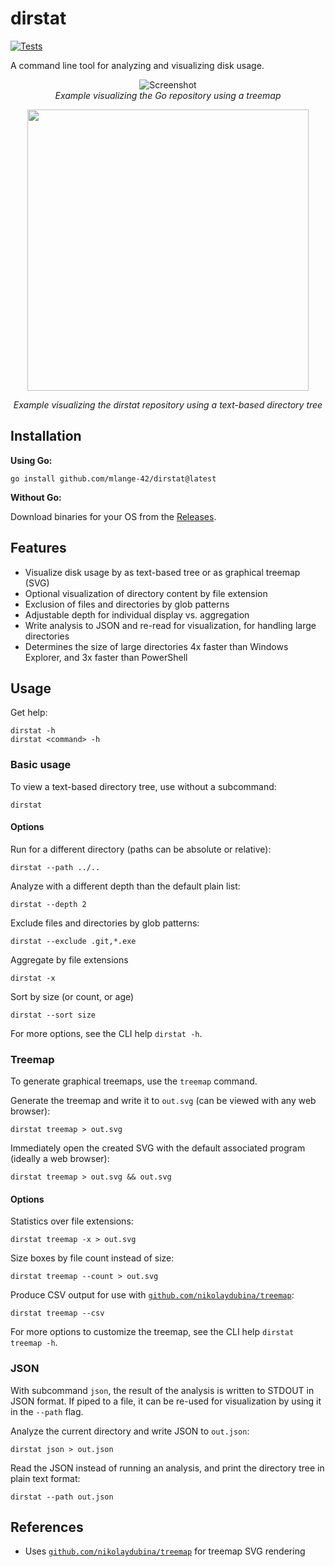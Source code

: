 # dirstat

[![Tests](https://github.com/mlange-42/dirstat/actions/workflows/tests.yml/badge.svg)](https://github.com/mlange-42/dirstat/actions/workflows/tests.yml)

A command line tool for analyzing and visualizing disk usage.

<div align="center" width="100%">

![Screenshot](https://user-images.githubusercontent.com/44003176/208201884-13a4675c-10fa-439f-8b28-21f297a08887.svg)  
*Example visualizing the Go repository using a treemap*

<img width=450 src="https://user-images.githubusercontent.com/44003176/208779980-c366184f-f38c-4b13-b266-fa203e068962.png" />

*Example visualizing the dirstat repository using a text-based directory tree*
</div>

## Installation

**Using Go:**

```shell
go install github.com/mlange-42/dirstat@latest
```

**Without Go:**

Download binaries for your OS from the [Releases](https://github.com/mlange-42/dirstat/releases/).

## Features

* Visualize disk usage by as text-based tree or as graphical treemap (SVG)
* Optional visualization of directory content by file extension
* Exclusion of files and directories by glob patterns
* Adjustable depth for individual display vs. aggregation
* Write analysis to JSON and re-read for visualization, for handling large directories
* Determines the size of large directories 4x faster than Windows Explorer, and 3x faster than PowerShell

## Usage

Get help:

```shell
dirstat -h
dirstat <command> -h
```

### Basic usage

To view a text-based directory tree, use without a subcommand:

```shell
dirstat
```

#### Options

Run for a different directory (paths can be absolute or relative):

```shell
dirstat --path ../..
```

Analyze with a different depth than the default plain list:

```shell
dirstat --depth 2
```

Exclude files and directories by glob patterns:

```shell
dirstat --exclude .git,*.exe
```

Aggregate by file extensions

```shell
dirstat -x
```

Sort by size (or count, or age)

```shell
dirstat --sort size
```

For more options, see the CLI help `dirstat -h`.

### Treemap

To generate graphical treemaps, use the `treemap` command.

Generate the treemap and write it to `out.svg` (can be viewed with any web browser):

```shell
dirstat treemap > out.svg
```

Immediately open the created SVG with the default associated program (ideally a web browser):

```shell
dirstat treemap > out.svg && out.svg
```

#### Options

Statistics over file extensions:

```shell
dirstat treemap -x > out.svg
```

Size boxes by file count instead of size:

```shell
dirstat treemap --count > out.svg
```

Produce CSV output for use with [`github.com/nikolaydubina/treemap`](https://github.com/nikolaydubina/treemap):

```shell
dirstat treemap --csv
```

For more options to customize the treemap, see the CLI help `dirstat treemap -h`.

### JSON

With subcommand `json`, the result of the analysis is written to STDOUT in JSON format.
If piped to a file, it can be re-used for visualization by using it in the `--path` flag.

Analyze the current directory and write JSON to `out.json`:

```shell
dirstat json > out.json
```

Read the JSON instead of running an analysis, and print the directory tree in plain text format:

```shell
dirstat --path out.json
```

## References

* Uses [`github.com/nikolaydubina/treemap`](https://github.com/nikolaydubina/treemap) for treemap SVG rendering
